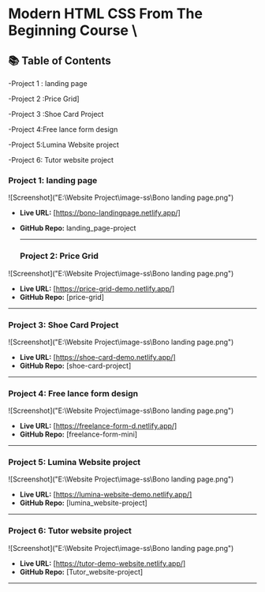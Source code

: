 # Modern HTML CSS From The Beginning Course \
## 📚 Table of Contents
-Project 1 : landing page

-Project 2 :Price Grid]

-Project 3 :Shoe Card Project

-Project 4:Free lance form design

-Project 5:Lumina Website project

-Project 6: Tutor website project


### Project 1:  landing page
![Screenshot]("E:\Website Project\image-ss\Bono landing page.png")
- **Live URL:** [https://bono-landingpage.netlify.app/]
- **GitHub Repo:** landing_page-project

  ------
  ### Project 2:  Price Grid
![Screenshot]("E:\Website Project\image-ss\Bono landing page.png")
- **Live URL:** [https://price-grid-demo.netlify.app/]
- **GitHub Repo:** [price-grid]
------

 ### Project 3:  Shoe Card Project
![Screenshot]("E:\Website Project\image-ss\Bono landing page.png")
- **Live URL:** [https://shoe-card-demo.netlify.app/]
- **GitHub Repo:** [shoe-card-project] 
------

### Project 4:  Free lance form design
![Screenshot]("E:\Website Project\image-ss\Bono landing page.png")
- **Live URL:** [https://freelance-form-d.netlify.app/]
- **GitHub Repo:** [freelance-form-mini] 
------


### Project 5: Lumina Website project
![Screenshot]("E:\Website Project\image-ss\Bono landing page.png")
- **Live URL:** [https://lumina-website-demo.netlify.app/]
- **GitHub Repo:** [lumina_website-project] 
------


### Project 6: Tutor website project
![Screenshot]("E:\Website Project\image-ss\Bono landing page.png")
- **Live URL:** [https://tutor-demo-website.netlify.app/]
- **GitHub Repo:** [Tutor_website-project] 
------
